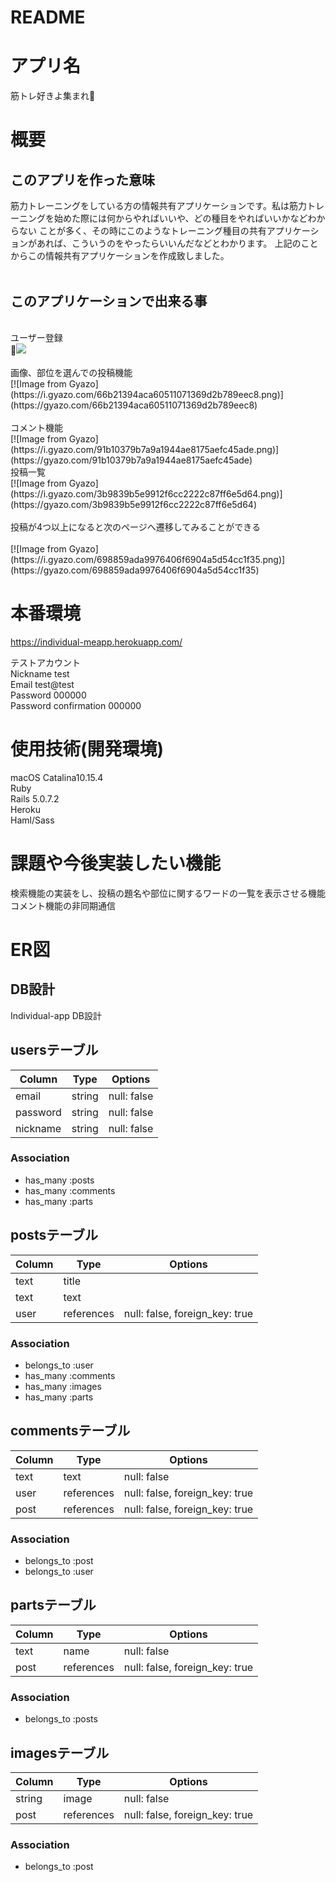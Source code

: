 # README

# アプリ名
筋トレ好きよ集まれ💪

# 概要
## このアプリを作った意味
筋力トレーニングをしている方の情報共有アプリケーションです。私は筋力トレーニングを始めた際には何からやればいいや、どの種目をやればいいかなどわからない
ことが多く、その時にこのようなトレーニング種目の共有アプリケーションがあれば、こういうのをやったらいいんだなどとわかります。
上記のことからこの情報共有アプリケーションを作成致しました。
<br>
<br>

## このアプリケーションで出来る事
<br>
ユーザー登録
<br>
<img src="https://i.gyazo.com/f0fb0e9a11d1ed97bb26178db9118aab.png">
<br>
<br>
画像、部位を選んでの投稿機能
<br>
[![Image from Gyazo](https://i.gyazo.com/66b21394aca60511071369d2b789eec8.png)](https://gyazo.com/66b21394aca60511071369d2b789eec8)
<br>
<br>
コメント機能
<br>
[![Image from Gyazo](https://i.gyazo.com/91b10379b7a9a1944ae8175aefc45ade.png)](https://gyazo.com/91b10379b7a9a1944ae8175aefc45ade)
<br>
投稿一覧
<br>
[![Image from Gyazo](https://i.gyazo.com/3b9839b5e9912f6cc2222c87ff6e5d64.png)](https://gyazo.com/3b9839b5e9912f6cc2222c87ff6e5d64)
<br>
<br>
投稿が4つ以上になると次のページへ遷移してみることができる
<br>
<br>
[![Image from Gyazo](https://i.gyazo.com/698859ada9976406f6904a5d54cc1f35.png)](https://gyazo.com/698859ada9976406f6904a5d54cc1f35)
<br>



# 本番環境
https://individual-meapp.herokuapp.com/

テストアカウント
<br>
Nickname test
<br>
Email test@test
<br>
Password 000000
<br>
Password confirmation 000000



# 使用技術(開発環境)
macOS Catalina10.15.4
<br>
Ruby
<br>
Rails 5.0.7.2
<br>
Heroku
<br>
Haml/Sass

# 課題や今後実装したい機能
検索機能の実装をし、投稿の題名や部位に関するワードの一覧を表示させる機能
<br>
コメント機能の非同期通信

# ER図 

## DB設計
 Individual-app DB設計
## usersテーブル
|Column|Type|Options|
|------|----|-------|
|email|string|null: false|
|password|string|null: false|
|nickname|string|null: false|
### Association
- has_many :posts
- has_many :comments
- has_many :parts

## postsテーブル
|Column|Type|Options|
|------|----|-------|
|text|title||null: false|
|text|text|||null: false|
|user|references|null: false, foreign_key: true|
### Association
- belongs_to :user
- has_many :comments
- has_many :images
- has_many :parts

## commentsテーブル
|Column|Type|Options|
|------|----|-------|
|text|text|null: false|
|user|references|null: false, foreign_key: true|
|post|references|null: false, foreign_key: true|
### Association
- belongs_to :post
- belongs_to :user

## partsテーブル
|Column|Type|Options|
|------|----|-------|
|text|name|null: false|
|post|references|null: false, foreign_key: true|
### Association
- belongs_to :posts

## imagesテーブル
|Column|Type|Options|
|------|----|-------|
|string|image|null: false|
|post|references|null: false, foreign_key: true|
### Association
- belongs_to :post